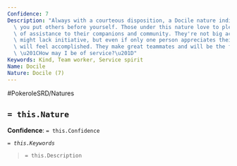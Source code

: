 ```yaml
---
Confidence: 7
Description: "Always with a courteous disposition, a Docile nature indicates that\
  \ you put others before yourself. Those under this nature love to please and be\
  \ of assistance to their companions and community. They're not big achievers and\
  \ might lack initiative, but even if only one person appreciates their efforts they\
  \ will feel accomplished. They make great teammates and will be the first to ask:\
  \ \u201CHow may I be of service?\u201D"
Keywords: Kind, Team worker, Service spirit
Name: Docile
Nature: Docile (7)
---
```


#PokeroleSRD/Natures

## `= this.Nature`

**Confidence**: `= this.Confidence`

*`= this.Keywords`*

> `= this.Description`